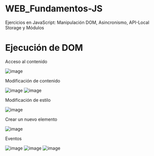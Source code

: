 # WEB_Fundamentos-JS
Ejercicios en JavaScript: Manipulación DOM, Asincronismo, API-Local Storage y Módulos

# Ejecución de DOM

Acceso al contenido

![image](https://github.com/dilan-flores/WEB_Fundamentos-JS/assets/117755180/7ca2b28c-ae73-4141-8f80-c23a486b7156)

Modificación de contenido

![image](https://github.com/dilan-flores/WEB_Fundamentos-JS/assets/117755180/bcc6adb0-bc8e-4963-b117-e5ab9c3f1271)
![image](https://github.com/dilan-flores/WEB_Fundamentos-JS/assets/117755180/8d9577c3-0a18-48f4-af89-48bc5fb6d845)

Modificación de estilo

![image](https://github.com/dilan-flores/WEB_Fundamentos-JS/assets/117755180/5bfc851d-384d-4c6f-aaef-a4941a8d1be8)

Crear un nuevo elemento

![image](https://github.com/dilan-flores/WEB_Fundamentos-JS/assets/117755180/4087faf4-5667-4b66-93ca-8a702a3b8de8)

Eventos

![image](https://github.com/dilan-flores/WEB_Fundamentos-JS/assets/117755180/42f8b8dd-cbd5-4d44-ac90-abc7e6c6735e)
![image](https://github.com/dilan-flores/WEB_Fundamentos-JS/assets/117755180/0897cb7c-a315-4a38-834f-afcee20c777a)
![image](https://github.com/dilan-flores/WEB_Fundamentos-JS/assets/117755180/6af1277c-751a-4995-a06a-04500e557ade)

